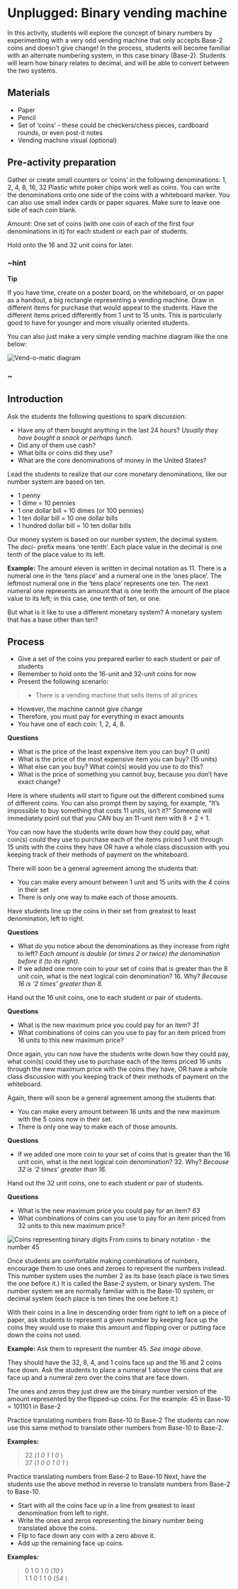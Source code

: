 # Unplugged: Binary vending machine

In this activity, students will explore the concept of binary numbers by experimenting with a very odd vending machine that only accepts Base-2 coins and doesn’t give change! In the process, students will become familiar with an alternate numbering system, in this case binary (Base-2). Students will learn how binary relates to decimal, and will be able to convert between the two systems.

## Materials

* Paper
* Pencil
* Set of ‘coins’ - these could be checkers/chess pieces, cardboard rounds, or even post-it notes
* Vending machine visual (optional) 

## Pre-activity preparation

Gather or create small counters or ‘coins’ in the following denominations: 1, 2, 4, 8, 16, 32 Plastic white poker chips work well as coins. You can write the denominations onto one side of the coins with a whiteboard marker. You can also use small index cards or paper squares. Make sure to leave one side of each coin blank.

Amount: One set of coins (with one coin of each of the first four denominations in it) for each student or each pair of students.

Hold onto the 16 and 32 unit coins for later.

### ~hint

**Tip**

If you have time, create on a poster board, on the whiteboard, or on paper as a handout, a big rectangle representing a vending machine. Draw in different items for purchase that would appeal to the students. Have the different items priced differently from 1 unit to 15 units. This is particularly good to have for younger and more visually oriented students.

You can also just make a very simple vending machine diagram like the one below:

![Vend-o-matic diagram](/static/courses/csintro/binary/vendomatic.png)

### ~

## Introduction

Ask the students the following questions to spark discussion:

* Have any of them bought anything in the last 24 hours? *Usually they have bought a snack or perhaps lunch.*
* Did any of them use cash?
* What bills or coins did they use?
* What are the core denominations of money in the United States?

Lead the students to realize that our core monetary denominations, like our number system are based on ten.

* 1 penny
* 1 dime = 10 pennies
* 1 one dollar bill = 10 dimes (or 100 pennies)
* 1 ten dollar bill = 10 one dollar bills
* 1 hundred dollar bill = 10 ten dollar bills

Our money system is based on our number system, the decimal system. The *deci-* prefix means ‘one tenth’. Each place value in the decimal is one tenth of the place value to its left.

**Example:** The amount eleven is written in decimal notation as 11. There is a numeral one in the ‘tens place’ and a numeral one in the ‘ones place’. The leftmost numeral one in the ‘tens place’ represents one ten. The next numeral one represents an amount that is one tenth the amount of the place value to its left; in this case, one tenth of ten, or one.

But what is it like to use a different monetary system? A monetary system that has a base other than ten?

## Process

* Give a set of the coins you prepared earlier to each student or pair of students
* Remember to hold onto the 16-unit and 32-unit coins for now
* Present the following scenario:

> * There is a vending machine that sells items of all prices

* However, the machine cannot give change
* Therefore, you must pay for everything in exact amounts
* You have one of each coin: 1, 2, 4, 8.

**Questions**

* What is the price of the least expensive item you can buy? (1 unit)
* What is the price of the most expensive item you can buy? (15 units)
* What else can you buy? What coin(s) would you use to do this?
* What is the price of something you cannot buy, because you don’t have exact change?

Here is where students will start to figure out the different combined sums of different coins. You can also prompt them by saying, for example, “It’s impossible to buy something that costs 11 units, isn’t it?” Someone will immediately point out that you CAN buy an 11-unit item with 8 + 2 + 1.

You can now have the students write down how they could pay, what coin(s) could they use to purchase each of the items priced 1 unit through 15 units with the coins they have OR have a whole class discussion with you keeping track of their methods of payment on the whiteboard.

There will soon be a general agreement among the students that:

* You can make every amount between 1 unit and 15 units with the 4 coins in their set
* There is only one way to make each of those amounts.

Have students line up the coins in their set from greatest to least denomination, left to right.

**Questions**

* What do you notice about the denominations as they increase from right to left? *Each amount is double (or times 2 or twice) the denomination before it (to its right).*
* If we added one more coin to your set of coins that is greater than the 8 unit coin, what is the next logical coin denomination? 16. Why? *Because 16 is ‘2 times’ greater than 8.*

Hand out the 16 unit coins, one to each student or pair of students.

**Questions**

* What is the new maximum price you could pay for an item? *31*
* What combinations of coins can you use to pay for an item priced from 16 units to this new maximum price? 

Once again, you can now have the students write down how they could pay, what coin(s) could they use to purchase each of the items priced 16 units through the new maximum price with the coins they have, OR have a whole class discussion with you keeping track of their methods of payment on the whiteboard.

Again, there will soon be a general agreement among the students that:

* You can make every amount between 16 units and the new maximum with the 5 coins now in their set.
* There is only one way to make each of those amounts.

**Questions**

* If we added one more coin to your set of coins that is greater than the 16 unit coin, what is the next logical coin denomination? 32. Why? *Because 32 is ‘2 times’ greater than 16.*

Hand out the 32 unit coins, one to each student or pair of students.

**Questions**

* What is the new maximum price you could pay for an item? *63*
* What combinations of coins can you use to pay for an item priced from 32 units to this new maximum price?

![Coins representing binary digits](/static/courses/csintro/binary/binary-place-values.png) From coins to binary notation - the number 45

Once students are comfortable making combinations of numbers, encourage them to use ones and zeroes to represent the numbers instead. This number system uses the number 2 as its base (each place is two times the one before it.) It is called the Base-2 system, or binary system. The number system we are normally familiar with is the Base-10 system, or decimal system (each place is ten times the one before it.)

With their coins in a line in descending order from right to left on a piece of paper, ask students to represent a given number by keeping face up the coins they would use to make this amount and flipping over or putting face down the coins not used.

**Example:** Ask them to represent the number 45. *See image above.*

They should have the 32, 8, 4, and 1 coins face up and the 16 and 2 coins face down. Ask the students to place a numeral 1 above the coins that are face up and a numeral zero over the coins that are face down.

The ones and zeros they just drew are the binary number version of the amount represented by the flipped-up coins. For the example: 45 in Base-10 = 101101 in Base-2

Practice translating numbers from Base-10 to Base-2 The students can now use this same method to translate other numbers from Base-10 to Base-2.

**Examples:**

> 22 (*1 0 1 1 0* )  
> 37 (*1 0 0 1 0 1* )

Practice translating numbers from Base-2 to Base-10 Next, have the students use the above method in reverse to translate numbers from Base-2 to Base-10.

* Start with all the coins face up in a line from greatest to least denomination from left to right.
* Write the ones and zeros representing the binary number being translated above the coins.
* Flip to face down any coin with a zero above it.
* Add up the remaining face up coins.

**Examples:**

> 0 1 0 1 0 (*10* )  
> 1 1 0 1 1 0 (*54* )
